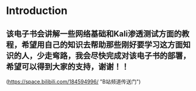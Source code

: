 # Introduction

## 该电子书会讲解一些网络基础和Kali渗透测试方面的教程，希望用自己的知识去帮助那些刚好要学习这方面知识的人，少走弯路，我会尽快完成对该电子书的部署，希望可以得到大家的支持，谢谢！！

(https://space.bilibili.com/184594996/ "B站频道传送门")